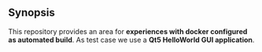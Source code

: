 ## Synopsis

This repository provides an area for **experiences with docker configured as automated build**. As test case we use a **Qt5 HelloWorld GUI application**.
